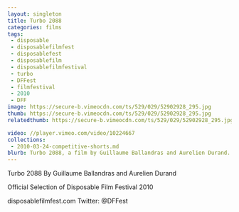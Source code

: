 ```yaml
---
layout: singleton
title: Turbo 2088
categories: films
tags:
 - disposable
 - disposablefilmfest
 - disposablefest
 - disposablefilm
 - disposablefilmfestival
 - turbo
 - DFFest
 - filmfestival
 - 2010
 - DFF
image: https://secure-b.vimeocdn.com/ts/529/029/52902928_295.jpg
thumb: https://secure-b.vimeocdn.com/ts/529/029/52902928_295.jpg
relatedthumb: https://secure-b.vimeocdn.com/ts/529/029/52902928_295.jpg

video: //player.vimeo.com/video/10224667
collections:
 - 2010-03-24-competitive-shorts.md
blurb: Turbo 2088, a film by Guillaume Ballandras and Aurelien Durand.
---
```


Turbo 2088
By Guillaume Ballandras and Aurelien Durand

Official Selection of Disposable Film Festival 2010

disposablefilmfest.com
Twitter: @DFFest